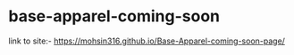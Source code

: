 # base-apparel-coming-soon 

link to site:- https://mohsin316.github.io/Base-Apparel-coming-soon-page/

